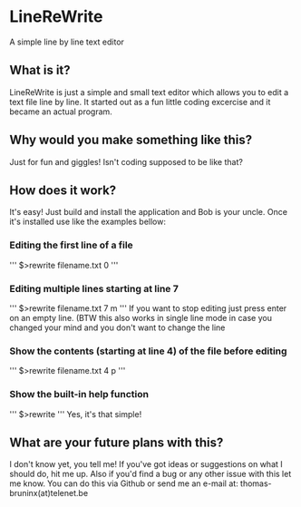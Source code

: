 # LineReWrite
A simple line by line text editor

## What is it?
LineReWrite is just a simple and small text editor which allows you to edit a text file line by line.
It started out as a fun little coding excercise and it became an actual program.

## Why would you make something like this?
Just for fun and giggles! Isn't coding supposed to be like that?

## How does it work?
It's easy! Just build and install the application and Bob is your uncle.
Once it's installed use like the examples bellow:

### Editing the first line of a file
'''
$>rewrite filename.txt 0
'''

### Editing multiple lines starting at line 7
'''
$>rewrite filename.txt 7 m
'''
If you want to stop editing just press enter on an empty line. (BTW this also works in single line mode in case you changed your mind and you don't want to change the line

### Show the contents (starting at line 4) of the file before editing
'''
$>rewrite filename.txt 4 p
'''

### Show the built-in help function
'''
$>rewrite
'''
Yes, it's that simple!

## What are your future plans with this?
I don't know yet, you tell me! If you've got ideas or suggestions on what I should do, hit me up. Also if you'd find a bug or any other issue with this let me know. You can do this via Github or send me an e-mail at: thomas-bruninx(at)telenet.be
